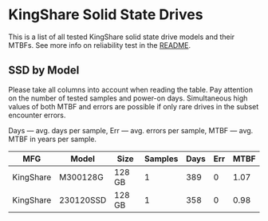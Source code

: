 KingShare Solid State Drives
============================

This is a list of all tested KingShare solid state drive models and their MTBFs. See
more info on reliability test in the [README](https://github.com/linuxhw/SMART).

SSD by Model
------------

Please take all columns into account when reading the table. Pay attention on the
number of tested samples and power-on days. Simultaneous high values of both MTBF
and errors are possible if only rare drives in the subset encounter errors.

Days — avg. days per sample,
Err  — avg. errors per sample,
MTBF — avg. MTBF in years per sample.

| MFG       | Model              | Size   | Samples | Days  | Err   | MTBF   |
|-----------|--------------------|--------|---------|-------|-------|--------|
| KingShare | M300128G           | 128 GB | 1       | 389   | 0     | 1.07   |
| KingShare | 230120SSD          | 128 GB | 1       | 358   | 0     | 0.98   |
